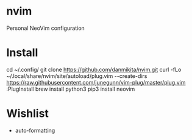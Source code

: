 # nvim
Personal NeoVim configuration

# Install
cd ~/.config/
git clone https://github.com/danmikita/nvim.git
curl -fLo ~/.local/share/nvim/site/autoload/plug.vim --create-dirs \
    https://raw.githubusercontent.com/junegunn/vim-plug/master/plug.vim
:PlugInstall
brew install python3
pip3 install neovim

# Wishlist
  * auto-formatting
